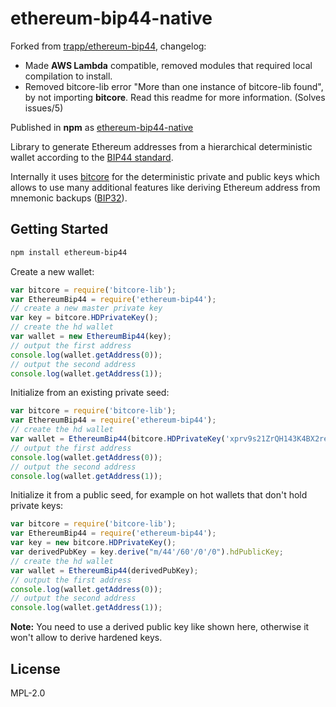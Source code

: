 ethereum-bip44-native
=====================

Forked from [trapp/ethereum-bip44](https://github.com/trapp/ethereum-bip44), changelog:

* Made **AWS Lambda** compatible, removed modules that required local compilation to install.
* Removed bitcore-lib error "More than one instance of bitcore-lib found", by not importing **bitcore**. Read this readme for more information. (Solves issues/5)

Published in **npm** as [ethereum-bip44-native](https://www.npmjs.com/package/ethereum-bip44-native)

Library to generate Ethereum addresses from a hierarchical deterministic wallet according to the [BIP44 standard](https://github.com/bitcoin/bips/blob/master/bip-0044.mediawiki).

Internally it uses [bitcore](https://bitcore.io/) for the deterministic private and public keys which allows to use many additional features like deriving Ethereum address from mnemonic backups ([BIP32](https://github.com/bitcoin/bips/blob/master/bip-0039.mediawiki)).

## Getting Started

```bash
npm install ethereum-bip44
```

Create a new wallet:
```js
var bitcore = require('bitcore-lib');
var EthereumBip44 = require('ethereum-bip44');
// create a new master private key
var key = bitcore.HDPrivateKey();
// create the hd wallet
var wallet = new EthereumBip44(key);
// output the first address
console.log(wallet.getAddress(0));
// output the second address
console.log(wallet.getAddress(1));
```

Initialize from an existing private seed:
```js
var bitcore = require('bitcore-lib');
var EthereumBip44 = require('ethereum-bip44');
// create the hd wallet
var wallet = EthereumBip44(bitcore.HDPrivateKey('xprv9s21ZrQH143K4BX2reUURqR54XkNhbNkFhEiRQqFkzu5z7T1dp9eMGozFTgKVu5Bs6R8Wd8BuhcJ3rj3LvzJvkc9uBc5xdhstRfJgcTLsjk'));
// output the first address
console.log(wallet.getAddress(0));
// output the second address
console.log(wallet.getAddress(1));
```

Initialize it from a public seed, for example on hot wallets that don't hold private keys:
```js
var bitcore = require('bitcore-lib');
var EthereumBip44 = require('ethereum-bip44');
var key = new bitcore.HDPrivateKey();
var derivedPubKey = key.derive("m/44'/60'/0'/0").hdPublicKey;
// create the hd wallet
var wallet = EthereumBip44(derivedPubKey);
// output the first address
console.log(wallet.getAddress(0));
// output the second address
console.log(wallet.getAddress(1));
```

**Note:** You need to use a derived public key like shown here, otherwise it won't allow to derive hardened keys.

## License

MPL-2.0
